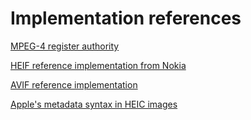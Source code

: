 # Implementation references

[MPEG-4 register authority](https://mp4ra.org/)

[HEIF reference implementation from Nokia](https://github.com/nokiatech/heif)

[AVIF reference implementation](http://gitlab.com/AOMediaCodec/SVT-AV1)

[Apple's metadata syntax in HEIC images](http://cheeky4n6monkey.blogspot.com/2017/10/monkey-takes-heic.html)
